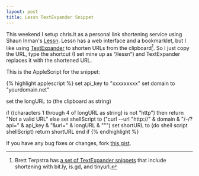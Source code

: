 ```yaml
---
layout: post
title: Lessn TextExpander Snippet
---
```


This weekend I setup chris.lt as a personal link shortening service using Shaun Inman's [Lessn](http://www.shauninman.com/archive/2009/08/17/less_n). Lessn has a web interface and a bookmarklet, but I like using [TextExpander](http://smilesoftware.com/TextExpander/) to shorten URLs from the clipboard[^teshorteners]. So I just copy the URL, type the shortcut (I set mine up as “/lessn”) and TextExpander replaces it with the shortened URL.

This is the AppleScript for the snippet:

{% highlight applescript %}
set api_key to "xxxxxxxxx"
set domain to "yourdomain.net"
 
set the longURL to (the clipboard as string)
 
if ((characters 1 through 4 of longURL as string) is not "http") then 
  return "Not a valid URL" 
else 
  set shellScript to ("curl --url \"http://" & domain & "/-/?api=" & api_key & "&url=" & longURL & "\"")
  set shortURL to (do shell script shellScript)
  return shortURL
end if 
{% endhighlight %}

If you have any bug fixes or changes, fork [this gist](https://gist.github.com/ChrisLTD/5332850).

[^teshorteners]: Brett Terpstra has [a set of TextExpander snippets](http://brettterpstra.com/share/te-snippets/index.php?group=Tools&prefix=,,) that include shortening with bit.ly, is.gd, and tinyurl.